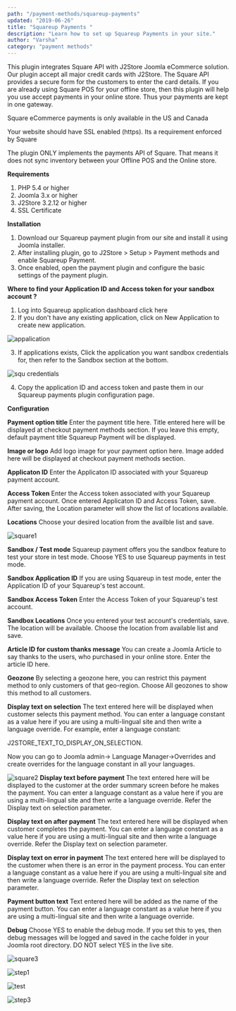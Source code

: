 ```yaml
---
path: "/payment-methods/squareup-payments"
updated: "2019-06-26"
title: "Squareup Payments "
description: "Learn how to set up Squareup Payments in your site."
author: "Varsha"
category: "payment methods"
---
```


This plugin integrates Square API with J2Store Joomla eCommerce solution. Our plugin accept all major credit cards with J2Store. The Square API provides a secure form for the customers to enter the card details. If you are already using Square POS for your offline store, then this plugin will help you use accept payments in your online store. Thus your payments are kept in one gateway.

Square eCommerce payments is only available in the US and Canada

Your website should have SSL enabled (https). Its a requirement enforced by Square

The plugin ONLY implements the payments API of Square. That means it does not sync inventory between your Offline POS and the Online store.

**Requirements**
1. PHP 5.4 or higher
2. Joomla 3.x or higher
3. J2Store 3.2.12 or higher
4. SSL Certificate

**Installation**

1. Download our Squareup payment plugin from our site and install it using Joomla installer.
2. After installing plugin, go to J2Store > Setup > Payment methods and enable Squareup Payment.
3. Once enabled, open the payment plugin and configure the basic settings of the payment plugin.

**Where to find your Application ID and Access token for your sandbox account ?**

1. Log into Squareup application dashboard <link-text url =¨https://connect.squareup.com/apps¨ target = ¨_blank¨ rel = ¨noopener¨> click here </link-text>
2. If you don't have any existing application, click on New Application to create new application.

![appalication](../../images/payment-methods/squareup-payments/square-create-app.png)

3. If applications exists, Click the application you want sandbox credentials for, then refer to the Sandbox section at the bottom.

![squ credentials](../../images/payment-methods/squareup-payments/square-credentials.png)

4. Copy the application ID and access token and paste them in our Squareup payments plugin configuration page.

**Configuration**

**Payment option title**
Enter the payment title here. Title entered here will be displayed at checkout payment methods section. If you leave this empty, default payment title Squareup Payment will be displayed.

**Image or logo**
Add logo image for your payment option here. Image added here will be displayed at checkout payment methods section.

**Applicaton ID**
Enter the Applicaton ID associated with your Squareup payment account.

**Access Token**
Enter the Access token associated with your Squareup payment account.
Once entered Applicaton ID and Access Token, save. After saving, the Location parameter will show the list of locations available.

**Locations**
Choose your desired location from the availble list and save.

![square1](../../images/payment-methods/squareup-payments/square-01.png)

**Sandbox / Test mode**
Squareup payment offers you the sandbox feature to test your store in test mode. Choose YES to use Squareup payments in test mode.

**Sandbox Application ID**
If you are using Squareup in test mode, enter the Application ID of your Squareup's test account.

**Sandbox Access Token**
Enter the Access Token of your Squareup's test account.

**Sandbox Locations**
Once you entered your test account's credentials, save. The location will be available. Choose the location from available list and save.

**Article ID for custom thanks message**
You can create a Joomla Article to say thanks to the users, who purchased in your online store. Enter the article ID here.

**Geozone**
By selecting a geozone here, you can restrict this payment method to only customers of that geo-region. Choose All geozones to show this method to all customers.

**Display text on selection**
The text entered here will be displayed when customer selects this payment method. You can enter a language constant as a value here if you are using a multi-lingual site and then write a language override. For example, enter a language constant:

J2STORE_TEXT_TO_DISPLAY_ON_SELECTION.

Now you can go to Joomla admin-> Language Manager->Overrides and create overrides for the language constant in all your languages.


![square2](../../images/payment-methods/squareup-payments/square-02.png)
**Display text before payment**
The text entered here will be displayed to the customer at the order summary screen before he makes the payment. You can enter a language constant as a value here if you are using a multi-lingual site and then write a language override. Refer the Display text on selection parameter.

**Display text on after payment**
The text entered here will be displayed when customer completes the payment.
You can enter a language constant as a value here if you are using a multi-lingual site and then write a language override. Refer the Display text on selection parameter.

**Display text on error in payment**
The text entered here will be displayed to the customer when there is an error in the payment process.
You can enter a language constant as a value here if you are using a multi-lingual site and then write a language override. Refer the Display text on selection parameter.

**Payment button text**
Text entered here will be added as the name of the payment button.
You can enter a language constant as a value here if you are using a multi-lingual site and then write a language override.

**Debug**
Choose YES to enable the debug mode. If you set this to yes, then debug messages will be logged and saved in the cache folder in your Joomla root directory. DO NOT select YES in the live site.

![square3](../../images/payment-methods/squareup-payments/square-03.png)


![step1](../../images/payment-methods/squareup-payments/squareup-step-1.png)



![test](../../images/payment-methods/squareup-payments/squareup-step-2.png)


![step3](../../images/payment-methods/squareup-payments/squareup-step-3.png)
